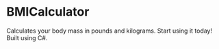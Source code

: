 # BMICalculator
Calculates your body mass in pounds and kilograms. Start using it today! Built using C#.
